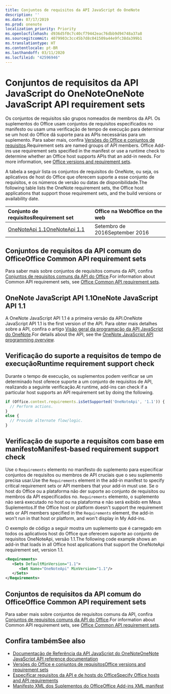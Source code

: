 ```yaml
---
title: Conjuntos de requisitos da API JavaScript do OneNote
description: ''
ms.date: 07/17/2019
ms.prod: onenote
localization_priority: Priority
ms.openlocfilehash: d936d5f0c7c40cf79442eac76dbb9d94748a37a8
ms.sourcegitcommit: 4079903c3cc45b7d8c041509a44e9fc38da399b1
ms.translationtype: HT
ms.contentlocale: pt-BR
ms.lasthandoff: 03/11/2020
ms.locfileid: "42596946"
---
```

# <a name="onenote-javascript-api-requirement-sets"></a><span data-ttu-id="6f001-102">Conjuntos de requisitos da API JavaScript do OneNote</span><span class="sxs-lookup"><span data-stu-id="6f001-102">OneNote JavaScript API requirement sets</span></span>

<span data-ttu-id="6f001-p101">Os conjuntos de requisitos são grupos nomeados de membros da API. Os suplementos do Office usam conjuntos de requisitos especificados no manifesto ou usam uma verificação de tempo de execução para determinar se um host do Office dá suporte para as APIs necessárias para um suplemento. Para saber mais, confira [Versões do Office e conjuntos de requisitos](../../develop/office-versions-and-requirement-sets.md).</span><span class="sxs-lookup"><span data-stu-id="6f001-p101">Requirement sets are named groups of API members. Office Add-ins use requirement sets specified in the manifest or use a runtime check to determine whether an Office host supports APIs that an add-in needs. For more information, see [Office versions and requirement sets](../../develop/office-versions-and-requirement-sets.md).</span></span>

<span data-ttu-id="6f001-106">A tabela a seguir lista os conjuntos de requisitos do OneNote, ou seja, os aplicativos de host do Office que oferecem suporte a esse conjunto de requisitos, e os números de versão ou datas de disponibilidade.</span><span class="sxs-lookup"><span data-stu-id="6f001-106">The following table lists the OneNote requirement sets, the Office host applications that support those requirement sets, and the build versions or availability date.</span></span>

|  <span data-ttu-id="6f001-107">Conjunto de requisitos</span><span class="sxs-lookup"><span data-stu-id="6f001-107">Requirement set</span></span>  |  <span data-ttu-id="6f001-108">Office na Web</span><span class="sxs-lookup"><span data-stu-id="6f001-108">Office on the web</span></span> |
|:-----|:-----|
| [<span data-ttu-id="6f001-109">OneNoteApi 1.1</span><span class="sxs-lookup"><span data-stu-id="6f001-109">OneNoteApi 1.1</span></span>](/javascript/api/onenote?view=onenote-js-1.1)  | <span data-ttu-id="6f001-110">Setembro de 2016</span><span class="sxs-lookup"><span data-stu-id="6f001-110">September 2016</span></span> |  

## <a name="office-common-api-requirement-sets"></a><span data-ttu-id="6f001-111">Conjuntos de requisitos da API comum do Office</span><span class="sxs-lookup"><span data-stu-id="6f001-111">Office Common API requirement sets</span></span>

<span data-ttu-id="6f001-112">Para saber mais sobre conjuntos de requisitos comuns da API, confira [Conjuntos de requisitos comuns da API do Office](office-add-in-requirement-sets.md).</span><span class="sxs-lookup"><span data-stu-id="6f001-112">For information about Common API requirement sets, see [Office Common API requirement sets](office-add-in-requirement-sets.md).</span></span>

## <a name="onenote-javascript-api-11"></a><span data-ttu-id="6f001-113">OneNote JavaScript API 1.1</span><span class="sxs-lookup"><span data-stu-id="6f001-113">OneNote JavaScript API 1.1</span></span>

<span data-ttu-id="6f001-114">A OneNote JavaScript API 1.1 é a primeira versão da API.</span><span class="sxs-lookup"><span data-stu-id="6f001-114">OneNote JavaScript API 1.1 is the first version of the API.</span></span> <span data-ttu-id="6f001-115">Para obter mais detalhes sobre a API, confira o artigo [Visão geral da programação da API JavaScript do OneNote](../../onenote/onenote-add-ins-programming-overview.md).</span><span class="sxs-lookup"><span data-stu-id="6f001-115">For details about the API, see the [OneNote JavaScript API programming overview](../../onenote/onenote-add-ins-programming-overview.md).</span></span>

## <a name="runtime-requirement-support-check"></a><span data-ttu-id="6f001-116">Verificação do suporte a requisitos de tempo de execução</span><span class="sxs-lookup"><span data-stu-id="6f001-116">Runtime requirement support check</span></span>

<span data-ttu-id="6f001-117">Durante o tempo de execução, os suplementos podem verificar se um determinado host oferece suporte a um conjunto de requisitos de API, realizando a seguinte verificação.</span><span class="sxs-lookup"><span data-stu-id="6f001-117">At runtime, add-ins can check if a particular host supports an API requirement set by doing the following.</span></span>

```js
if (Office.context.requirements.isSetSupported('OneNoteApi', '1.1')) {
  // Perform actions.
}
else {
  // Provide alternate flow/logic.
}
```

## <a name="manifest-based-requirement-support-check"></a><span data-ttu-id="6f001-118">Verificação de suporte a requisitos com base em manifesto</span><span class="sxs-lookup"><span data-stu-id="6f001-118">Manifest-based requirement support check</span></span>

<span data-ttu-id="6f001-119">Use o `Requirements` elemento no manifesto do suplemento para especificar conjuntos de requisitos ou membros de API cruciais que o seu suplemento precisa usar.</span><span class="sxs-lookup"><span data-stu-id="6f001-119">Use the `Requirements` element in the add-in manifest to specify critical requirement sets or API members that your add-in must use.</span></span> <span data-ttu-id="6f001-120">Se o host do Office ou a plataforma não der suporte ao conjunto de requisitos ou membros da API especificados no. `Requirements` elemento, o suplemento não será executado no host ou na plataforma e não será exibido em Meus Suplementos.</span><span class="sxs-lookup"><span data-stu-id="6f001-120">If the Office host or platform doesn't support the requirement sets or API members specified in the `Requirements` element, the add-in won't run in that host or platform, and won't display in My Add-ins.</span></span>

<span data-ttu-id="6f001-121">O exemplo de código a seguir mostra um suplemento que é carregado em todos os aplicativos host do Office que oferecem suporte ao conjunto de requisitos OneNoteApi, versão 1.1.</span><span class="sxs-lookup"><span data-stu-id="6f001-121">The following code example shows an add-in that loads in all Office host applications that support the OneNoteApi requirement set, version 1.1.</span></span>

```xml
<Requirements>
   <Sets DefaultMinVersion="1.1">
      <Set Name="OneNoteApi" MinVersion="1.1"/>
   </Sets>
</Requirements>
```

## <a name="office-common-api-requirement-sets"></a><span data-ttu-id="6f001-122">Conjuntos de requisitos da API comum do Office</span><span class="sxs-lookup"><span data-stu-id="6f001-122">Office Common API requirement sets</span></span>

<span data-ttu-id="6f001-123">Para saber mais sobre conjuntos de requisitos comuns da API, confira [Conjuntos de requisitos comuns da API do Office](office-add-in-requirement-sets.md).</span><span class="sxs-lookup"><span data-stu-id="6f001-123">For information about Common API requirement sets, see [Office Common API requirement sets](office-add-in-requirement-sets.md).</span></span>

## <a name="see-also"></a><span data-ttu-id="6f001-124">Confira também</span><span class="sxs-lookup"><span data-stu-id="6f001-124">See also</span></span>

- [<span data-ttu-id="6f001-125">Documentação de Referência da API JavaScript do OneNote</span><span class="sxs-lookup"><span data-stu-id="6f001-125">OneNote JavaScript API reference documentation</span></span>](/javascript/api/onenote)
- [<span data-ttu-id="6f001-126">Versões do Office e conjuntos de requisitos</span><span class="sxs-lookup"><span data-stu-id="6f001-126">Office versions and requirement sets</span></span>](../../develop/office-versions-and-requirement-sets.md)
- [<span data-ttu-id="6f001-127">Especificar requisitos da API e de hosts do Office</span><span class="sxs-lookup"><span data-stu-id="6f001-127">Specify Office hosts and API requirements</span></span>](../../develop/specify-office-hosts-and-api-requirements.md)
- [<span data-ttu-id="6f001-128">Manifesto XML dos Suplementos do Office</span><span class="sxs-lookup"><span data-stu-id="6f001-128">Office Add-ins XML manifest</span></span>](../../develop/add-in-manifests.md)

